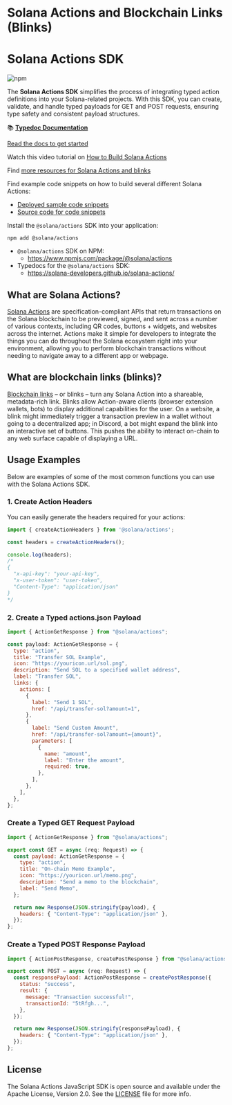 # Solana Actions and Blockchain Links (Blinks)

# Solana Actions SDK

![npm](https://img.shields.io/npm/dw/@solana/actions)

The **Solana Actions SDK** simplifies the process of integrating typed action definitions into your Solana-related projects. With this SDK, you can create, validate, and handle typed payloads for GET and POST requests, ensuring type safety and consistent payload structures.

📚 **[Typedoc Documentation](https://solana-developers.github.io/solana-actions/)**  

[Read the docs to get started](https://solana.com/docs/advanced/actions)

Watch this video tutorial on
[How to Build Solana Actions](https://youtu.be/kCht01Ycif0)

Find
[more resources for Solana Actions and blinks](https://solana.com/solutions/actions)

Find example code snippets on how to build several different Solana Actions:

- [Deployed sample code snippets](https://solana-actions.vercel.app/)
- [Source code for code snippets](https://github.com/solana-developers/solana-actions/tree/main/examples/next-js)

Install the `@solana/actions` SDK into your application:

```shell
npm add @solana/actions
```

- `@solana/actions` SDK on NPM:
  - https://www.npmjs.com/package/@solana/actions
- Typedocs for the `@solana/actions` SDK:
  - https://solana-developers.github.io/solana-actions/

## What are Solana Actions?

[Solana Actions](https://solana.com/docs/advanced/actions#actions) are
specification-compliant APIs that return transactions on the Solana blockchain
to be previewed, signed, and sent across a number of various contexts, including
QR codes, buttons + widgets, and websites across the internet. Actions make it
simple for developers to integrate the things you can do throughout the Solana
ecosystem right into your environment, allowing you to perform blockchain
transactions without needing to navigate away to a different app or webpage.

## What are blockchain links (blinks)?

[Blockchain links](https://solana.com/docs/advanced/actions#blinks) – or blinks
– turn any Solana Action into a shareable, metadata-rich link. Blinks allow
Action-aware clients (browser extension wallets, bots) to display additional
capabilities for the user. On a website, a blink might immediately trigger a
transaction preview in a wallet without going to a decentralized app; in
Discord, a bot might expand the blink into an interactive set of buttons. This
pushes the ability to interact on-chain to any web surface capable of displaying
a URL.

## Usage Examples

Below are examples of some of the most common functions you can use with the Solana Actions SDK.

### 1. Create Action Headers

You can easily generate the headers required for your actions:

```javascript
import { createActionHeaders } from '@solana/actions';

const headers = createActionHeaders();

console.log(headers);
/*
{
  "x-api-key": "your-api-key",
  "x-user-token": "user-token",
  "Content-Type": "application/json"
}
*/
```

### 2. Create a Typed actions.json Payload

```javascript
import { ActionGetResponse } from "@solana/actions";

const payload: ActionGetResponse = {
  type: "action",
  title: "Transfer SOL Example",
  icon: "https://youricon.url/sol.png",
  description: "Send SOL to a specified wallet address",
  label: "Transfer SOL",
  links: {
    actions: [
      {
        label: "Send 1 SOL",
        href: "/api/transfer-sol?amount=1",
      },
      {
        label: "Send Custom Amount",
        href: "/api/transfer-sol?amount={amount}",
        parameters: [
          {
            name: "amount",
            label: "Enter the amount",
            required: true,
          },
        ],
      },
    ],
  },
};

```

### Create a Typed GET Request Payload
```javascript
import { ActionGetResponse } from "@solana/actions";

export const GET = async (req: Request) => {
  const payload: ActionGetResponse = {
    type: "action",
    title: "On-chain Memo Example",
    icon: "https://youricon.url/memo.png",
    description: "Send a memo to the blockchain",
    label: "Send Memo",
  };

  return new Response(JSON.stringify(payload), {
    headers: { "Content-Type": "application/json" },
  });
};

```
### Create a Typed POST Response Payload
```javascript
import { ActionPostResponse, createPostResponse } from "@solana/actions";

export const POST = async (req: Request) => {
  const responsePayload: ActionPostResponse = createPostResponse({
    status: "success",
    result: {
      message: "Transaction successful!",
      transactionId: "5tRfgh...",
    },
  });

  return new Response(JSON.stringify(responsePayload), {
    headers: { "Content-Type": "application/json" },
  });
};
```

## License

The Solana Actions JavaScript SDK is open source and available under the Apache
License, Version 2.0. See the [LICENSE](./LICENSE) file for more info.
